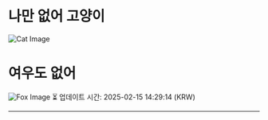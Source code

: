 
# 나만 없어 고양이

![Cat Image](https://cdn2.thecatapi.com/images/9gb.jpg)

# 여우도 없어
![Fox Image](https://randomfox.ca/images/30.jpg)
⏳ 업데이트 시간: 2025-02-15 14:29:14 (KRW)

---
